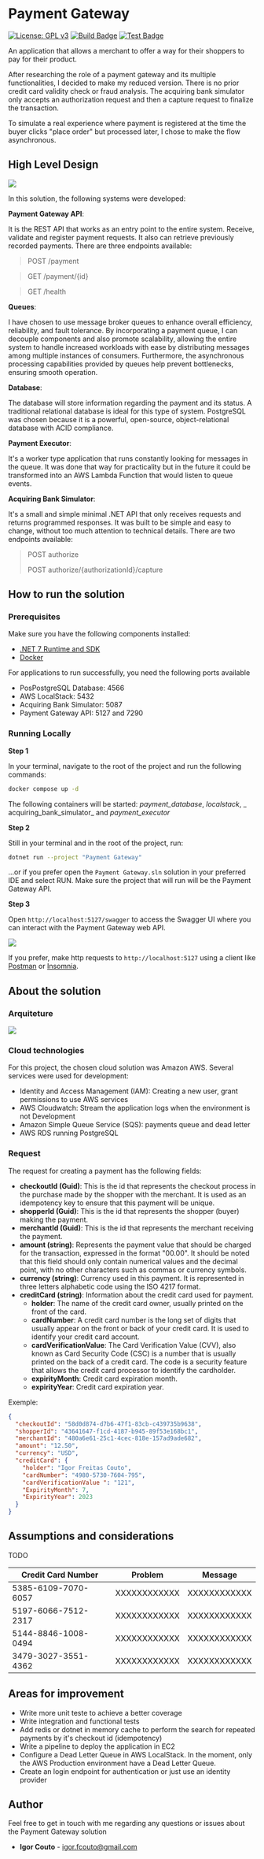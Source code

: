 # Payment Gateway

[![License: GPL v3](https://img.shields.io/badge/License-GPLv3-blue.svg)](https://github.com/igor-couto/payment-gateway/blob/main/LICENSE)
[![Build Badge](https://github.com/igor-couto/payment-gateway/actions/workflows/build.yml/badge.svg)](https://github.com/igor-couto/payment-gateway/actions/workflows/build.yml)
[![Test Badge](https://github.com/igor-couto/payment-gateway/actions/workflows/tests.yml/badge.svg)](https://github.com/igor-couto/payment-gateway/actions/workflows/tests.yml)

An application that allows a merchant to offer a way for their shoppers to pay for their product.

After researching the role of a payment gateway and its multiple functionalities, I decided to make my reduced version. There is no prior credit card validity check or fraud analysis. The acquiring bank simulator only accepts an authorization request and then a capture request to finalize the transaction.

To simulate a real experience where payment is registered at the time the buyer clicks "place order" but processed later, I chose to make the flow asynchronous.

## High Level Design

![](https://github.com/igor-couto/images/blob/main/payment-gateway/payment-gateway%20design.png)

In this solution, the following systems were developed:

**Payment Gateway API**:

It is the REST API that works as an entry point to the entire system. Receive, validate and register payment requests. It also can retrieve previously recorded payments. There are three endpoints available:
> POST /payment

> GET /payment/{id}

> GET /health

**Queues**:

I have chosen to use message broker queues to enhance overall efficiency, reliability, and fault tolerance. By incorporating a payment queue, I can decouple components and also promote scalability, allowing the entire system to handle increased workloads with ease by distributing messages among multiple instances of consumers. Furthermore, the asynchronous processing capabilities provided by queues help prevent bottlenecks, ensuring smooth operation.

**Database**: 

The database will store information regarding the payment and its status. A traditional relational database is ideal for this type of system. PostgreSQL was chosen because it is a powerful, open-source, object-relational database with ACID compliance.

**Payment Executor**: 

It's a worker type application that runs constantly looking for messages in the queue. It was done that way for practicality but in the future it could be transformed into an AWS Lambda Function that would listen to queue events.

**Acquiring Bank Simulator**:

It's a small and simple minimal .NET API that only receives requests and returns programmed responses. It was built to be simple and easy to change, without too much attention to technical details. There are two endpoints available:
> POST authorize
> 
> POST authorize/{authorizationId}/capture

## How to run the solution

### Prerequisites

Make sure you have the following components installed:
- [.NET 7 Runtime and SDK](https://dotnet.microsoft.com/en-us/download/dotnet/7.0)
- [Docker](https://www.docker.com/products/docker-desktop/)

For applications to run successfully, you need the following ports available
- PosPostgreSQL Database: 4566
- AWS LocalStack: 5432
- Acquiring Bank Simulator: 5087
- Payment Gateway API: 5127 and 7290

### Running Locally

**Step 1**

In your terminal, navigate to the root of the project and run the following commands:

```bash
docker compose up -d
```
The following containers will be started: _payment_database_, _localstack_, _ acquiring_bank_simulator_ and _payment_executor_

**Step 2**

Still in your terminal and in the root of the project, run:

```bash
dotnet run --project "Payment Gateway"
```

...or if you prefer open the `Payment Gateway.sln` solution in your preferred IDE and select RUN. Make sure the project that will run will be the Payment Gateway API.

**Step 3**

Open `http://localhost:5127/swagger` to access the Swagger UI where you can interact with the Payment Gateway web API.

![](https://github.com/igor-couto/images/blob/main/payment-gateway/payment-gateway-api-swagger.png)

If you prefer, make http requests to `http://localhost:5127` using a client like [Postman](https://www.postman.com/downloads/) or [Insomnia](https://insomnia.rest/download).

## About the solution

### Arquiteture


![](https://github.com/igor-couto/images/blob/main/payment-gateway/payment-gateway-entity-relationship-diagram.png)

### Cloud technologies

For this project, the chosen cloud solution was Amazon AWS.
Several services were used for development:

- Identity and Access Management (IAM): Creating a new user, grant permissions to use AWS services 
- AWS Cloudwatch: Stream the application logs when the environment is not Development
- Amazon Simple Queue Service (SQS): payments queue and dead letter
- AWS RDS running PostgreSQL

### Request

The request for creating a payment has the following fields:

- **checkoutId (Guid)**: This is the id that represents the checkout process in the purchase made by the shopper with the merchant. It is used as an idempotency key to ensure that this payment will be unique.
- **shopperId (Guid)**: This is the id that represents the shopper (buyer) making the payment.
- **merchantId (Guid)**: This is the id that represents the merchant receiving the payment.
- **amount (string)**: Represents the payment value that should be charged for the transaction, expressed in the format "00.00". It should be noted that this field should only contain numerical values and the decimal point, with no other characters such as commas or currency symbols.
- **currency (string)**: Currency used in this payment. It is represented in three letters alphabetic code using the ISO 4217 format.
- **creditCard (string)**: Information about the credit card used for payment.
    - **holder**: The name of the credit card owner, usually printed on the front of the card.
    - **cardNumber**: A credit card number is the long set of digits that usually appear on the front or back of your credit card. It is used to identify your credit card account.
    - **cardVerificationValue**: The Card Verification Value (CVV), also known as Card Security Code (CSC) is a number that is usually printed on the back of a credit card. The code is a security feature that allows the credit card processor to identify the cardholder.
    - **expirityMonth**: Credit card expiration month.
    - **expirityYear**: Credit card expiration year.


Exemple:

```json
{
  "checkoutId": "58d0d874-d7b6-47f1-83cb-c439735b9638",
  "shopperId": "43641647-f1cd-4187-b945-89f53e168bc1",
  "merchantId": "480a6e61-25c1-4cec-818e-157ad9ade682",
  "amount": "12.50",
  "currency": "USD",
  "creditCard": {
    "holder": "Igor Freitas Couto",
    "cardNumber": "4980-5730-7604-795",
    "cardVerificationValue ": "121",
    "ExpirityMonth": 7,
    "ExpirityYear": 2023
  }
}
```

## Assumptions and considerations
TODO

| Credit Card Number  | Problem                    | Message                                     |
| ------------------- | -------------------------- | ------------------------------------------- |
| 5385-6109-7070-6057 | XXXXXXXXXXXX               | XXXXXXXXXXXX                                |
| 5197-6066-7512-2317 | XXXXXXXXXXXX               | XXXXXXXXXXXX                                |
| 5144-8846-1008-0494 | XXXXXXXXXXXX               | XXXXXXXXXXXX                                |
| 3479-3027-3551-4362 | XXXXXXXXXXXX               | XXXXXXXXXXXX                                |

## Areas for improvement
- Write more unit teste to achieve a better coverage
- Write integration and functional tests
- Add redis or dotnet in memory cache to perform the search for repeated payments by it's checkout id (idempotency)
- Write a pipeline to deploy the application in EC2
- Configure a Dead Letter Queue in AWS LocalStack. In the moment, only the AWS Production environment have a Dead Letter Queue.
- Create an login endpoint for authentication or just use an identity provider

## Author

Feel free to get in touch with me regarding any questions or issues about the Payment Gateway solution

* **Igor Couto** - [igor.fcouto@gmail.com](mailto:igor.fcouto@gmail.com)
